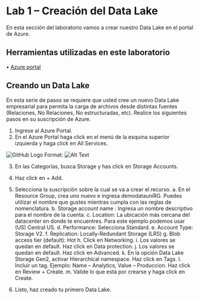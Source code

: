 # Lab 1 – Creación del Data Lake
En esta sección del laboratorio vamos a crear nuestro Data Lake en el portal de Azure.

## Herramientas utilizadas en este laboratorio
•	[Azure portal](https://portal.azure.com/signin/index)

## Creando un Data Lake
En esta serie de pasos se requiere que usted cree un nuevo Data Lake empresarial para permita la carga de archivos desde distintas fuentes (Relaciones, No Relaciones, No estructuradas, etc).
Realice los siguientes pasos en su suscripción de Azure. 
1.	Ingrese al Azure Portal.
2.	En el Azure Portal haga click en el menú de la esquina superior izquierda y haga click en All Services.

![GitHub Logo](/images/logo.png)
Format: ![Alt Text](Intro-AzureDatafactory/Docs/img/CreateResource.png)
 
3.	En las Categorías, busca Storage y has click en Storage Accounts.
4.	Haz click en + Add.

 
5.	Selecciona la suscripción sobre la cual se va a crear el recurso.
a.	En el Resource Group, crea uno nuevo e ingresa demodatauniRG. Puedes utilizar el nombre que gustes mientras cumpla con las reglas de nomenclatura.
b.	Storage account name : Ingresa un nombre descriptivo para el nombre de la cuenta.
c.	Location: La ubicación más cercana del datacenter en donde te encuentres. Para este ejemplo podemos usar (US) Central US.
d.	Performance: Selecciona Standard. 
e.	Account Type:  Storage V2.
f.	Replication: Locally-Redundant Storage (LRS)
g.	Blob access tier (default): Hot
h.	Click en Networking.
i.	Los valores se quedan en default. Haz click en Data protection. 
j.	Los valores se quedan en default. Haz click en Advanced. 
k.	En la opción Data Lake Storage Gen2, activar Hierarchical namespace. Haz click en Tags.
l.	Incluir un tag. Ejemplo: Name – Analytics, Value – Produccion. Haz click en Review + Create.
m.	Valide lo que está por crearse y haga click en Create. 
 
6.	Listo, haz creado tu primero Data Lake. 


